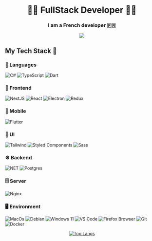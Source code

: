 <h1 align="center">
  <br>
  <span>👨‍💻 FullStack Developer 👨‍💻</span>
</h1>

<h3 align="center">
  I am a French <strong>developer</strong> 🇫🇷<br/>
</h3>

<div align="center">

[<img src="https://ziadoua.github.io/m3-Markdown-Badges/badges/LinkedIn/linkedin2.svg" />](https://www.linkedin.com/in/victor-deleau/)

</div>

## My Tech Stack 🚀

### 👅 Languages
![C#](https://ziadoua.github.io/m3-Markdown-Badges/badges/CSharp/csharp1.svg)
![TypeScript](https://ziadoua.github.io/m3-Markdown-Badges/badges/TypeScript/typescript2.svg)
![Dart](https://ziadoua.github.io/m3-Markdown-Badges/badges/Dart/dart2.svg)

### 🧰 Frontend

![NextJS](https://ziadoua.github.io/m3-Markdown-Badges/badges/NextJS/nextjs2.svg)
![React](https://ziadoua.github.io/m3-Markdown-Badges/badges/React/react2.svg)
![Electron](https://ziadoua.github.io/m3-Markdown-Badges/badges/Electron/electron2.svg)
![Redux](https://ziadoua.github.io/m3-Markdown-Badges/badges/Redux/redux2.svg)

### 📱 Mobile 

![Flutter](https://ziadoua.github.io/m3-Markdown-Badges/badges/Flutter/flutter1.svg)

### 🎨 UI

![Tailwind](https://ziadoua.github.io/m3-Markdown-Badges/badges/TailwindCSS/tailwindcss2.svg)
![Styled Components](https://ziadoua.github.io/m3-Markdown-Badges/badges/styled-components/styled-components2.svg)
![Sass](https://ziadoua.github.io/m3-Markdown-Badges/badges/Sass/sass2.svg)

### ⚙️ Backend

![NET](https://ziadoua.github.io/m3-Markdown-Badges/badges/dotNET/dotnet1.svg)
![Postgres](https://ziadoua.github.io/m3-Markdown-Badges/badges/PostgreSQL/postgresql2.svg)

### 🗄 Server

![Nginx](https://ziadoua.github.io/m3-Markdown-Badges/badges/NGINX/nginx2.svg)

### 🖥️ Environment

![MacOs](https://ziadoua.github.io/m3-Markdown-Badges/badges/macOS/macos2.svg)
![Debian](https://ziadoua.github.io/m3-Markdown-Badges/badges/Debian/debian2.svg)
![Windows 11](https://ziadoua.github.io/m3-Markdown-Badges/badges/Windows/windows2.svg)
![VS Code](https://ziadoua.github.io/m3-Markdown-Badges/badges/VisualStudioCode/visualstudiocode2.svg)
![Firefox Browser](https://ziadoua.github.io/m3-Markdown-Badges/badges/Firefox/firefox2.svg)
![Git](https://ziadoua.github.io/m3-Markdown-Badges/badges/Git/git2.svg)
![Docker](https://ziadoua.github.io/m3-Markdown-Badges/badges/Docker/docker2.svg)

<div align='center'>
  
[![Top Langs](https://github-readme-stats.vercel.app/api/top-langs/?username=deleau-victor&layout=compact&show_icons=true&theme=onedark&locale=en)](https://github.com/anuraghazra/github-readme-stats)
  
</div>
